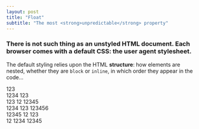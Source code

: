 ```yaml
---
layout: post
title: "Float"
subtitle: "The most <strong>unpredictable</strong> property"
---
```


### There is not such thing as an **unstyled** HTML document. Each browser comes with a default CSS: the **user agent stylesheet**.

The default styling relies upon the HTML **structure**: how elements are nested, whether they are `block` or `inline`, in which order they appear in the code...

<div class="browser">
  <div class="browser-bar">
    <div></div>
    <div></div>
  </div>
  <div class="browser-body">
    <div class="box box-alpha">
      <div class="box box-beta">
        123
      </div>
    </div>
    <div class="box box-alpha">
      1234 123
    </div>
    <div class="box box-beta">
      123 12 12345
    </div>
    <div class="box box-gamma">
      1234 123 123456
    </div>
    <div class="box box-delta">
      12345 12 123
    </div>
    <div class="box box-epsilon">
      12 1234 12345
    </div>
  </div>
</div>